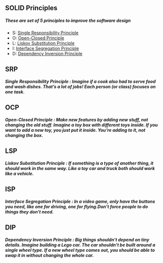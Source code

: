## SOLID Principles 
##### These are set of 5 principles to improve the software design

- S: [Single Responsibility Principle](#SRP)
- O: [Open-Closed Principle](#OCP)
- L: [Liskov Substitution Principle](#LSP)
- I: [Interface Segregation Principle](#ISP)
- D: [Dependency Inversion Principle](#DIP)

## SRP
##### Single Responsibility Principle : Imagine if a cook also had to serve food and wash dishes. That’s a lot of jobs! Each person (or class) focuses on one task.
## OCP
##### Open-Closed Principle : Make new features by adding new stuff, not changing the old stuff. Imagine a toy box with different toys inside. If you want to add a new toy, you just put it inside. You’re adding to it, not changing the box.
## LSP
##### Liskov Substitution Principle : If something is a type of another thing, it should work in the same way. Like a toy car and truck both should work like a vehicle.
## ISP
##### Interface Segregation Principle : In a video game, only have the buttons you need, like one for driving, one for flying.Don’t force people to do things they don’t need.
## DIP
##### Dependency Inversion Principle : Big things shouldn’t depend on tiny details. Imagine building a Lego car. The car shouldn’t be built around a single wheel type. If a new wheel type comes out, you should be able to swap it in without changing the whole car.

